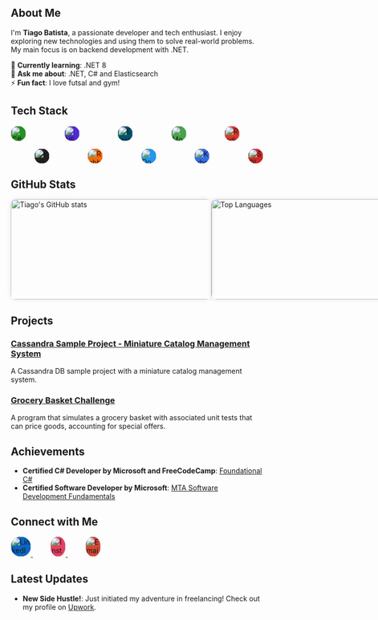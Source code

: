 
## About Me

I'm **Tiago Batista**, a passionate developer and tech enthusiast. I enjoy exploring new technologies and using them to solve real-world problems. My main focus is on backend development with .NET.

🌱 **Currently learning**: .NET 8  
💬 **Ask me about**: .NET, C# and Elasticsearch  
⚡ **Fun fact**: I love futsal and gym!

## Tech Stack

<div style="display: flex; flex-wrap: wrap; gap: 15px;">
  <img title="C#" src="https://cdn.jsdelivr.net/gh/devicons/devicon/icons/csharp/csharp-original.svg" alt="C#" style="width: 30px; height: 30px; border-radius: 50%; background-color: #239120; margin-right: 15px;"/>
&nbsp&nbsp&nbsp&nbsp&nbsp&nbsp&nbsp&nbsp;
  <img title=".NET" src="https://cdn.jsdelivr.net/gh/devicons/devicon@latest/icons/dot-net/dot-net-original-wordmark.svg" alt=".NET" style="width: 30px; height: 30px; border-radius: 50%; background-color: #512BD4; margin-right: 15px;"/>
&nbsp&nbsp&nbsp&nbsp&nbsp&nbsp&nbsp&nbsp;
  <img title="Elasticsearch" src="https://cdn.jsdelivr.net/gh/devicons/devicon/icons/elasticsearch/elasticsearch-original.svg" alt="Elasticsearch" style="width: 30px; height: 30px; border-radius: 50%; background-color: #005571; margin-right: 15px;"/>
&nbsp&nbsp&nbsp&nbsp&nbsp&nbsp&nbsp&nbsp;
  <img title="MongoDB" src="https://cdn.jsdelivr.net/gh/devicons/devicon/icons/mongodb/mongodb-original.svg" alt="MongoDB" style="width: 30px; height: 30px; border-radius: 50%; background-color: #47A248; margin-right: 15px;"/>
&nbsp&nbsp&nbsp&nbsp&nbsp&nbsp&nbsp&nbsp;
  <img title="Redis" src="https://cdn.jsdelivr.net/gh/devicons/devicon/icons/redis/redis-original.svg" alt="Redis" style="width: 30px; height: 30px; border-radius: 50%; background-color: #DC382D; margin-right: 15px;"/>
&nbsp&nbsp&nbsp&nbsp&nbsp&nbsp&nbsp&nbsp;
  <img title="Kafka" src="https://cdn.jsdelivr.net/gh/devicons/devicon/icons/apachekafka/apachekafka-original.svg" alt="Kafka" style="width: 30px; height: 30px; border-radius: 50%; background-color: #231F20; margin-right: 15px;"/>
&nbsp&nbsp&nbsp&nbsp&nbsp&nbsp&nbsp&nbsp;
  <img title="RabbitMQ" src="https://cdn.jsdelivr.net/gh/devicons/devicon/icons/rabbitmq/rabbitmq-original.svg" alt="RabbitMQ" style="width: 30px; height: 30px; border-radius: 50%; background-color: #FF6600; margin-right: 15px;"/>
&nbsp&nbsp&nbsp&nbsp&nbsp&nbsp&nbsp&nbsp;
  <img title="Docker" src="https://cdn.jsdelivr.net/gh/devicons/devicon/icons/docker/docker-original.svg" alt="Docker" style="width: 30px; height: 30px; border-radius: 50%; background-color: #2496ED; margin-right: 15px;"/>
&nbsp&nbsp&nbsp&nbsp&nbsp&nbsp&nbsp&nbsp;
  <img title="Kubernetes" src="https://cdn.jsdelivr.net/gh/devicons/devicon/icons/kubernetes/kubernetes-original.svg" alt="Kubernetes" style="width: 30px; height: 30px; border-radius: 50%; background-color: #326CE5; margin-right: 15px;"/>
&nbsp&nbsp&nbsp&nbsp&nbsp&nbsp&nbsp&nbsp;
  <img title="SQL Server" src="https://cdn.jsdelivr.net/gh/devicons/devicon/icons/microsoftsqlserver/microsoftsqlserver-original.svg" alt="SQL Server" style="width: 30px; height: 30px; border-radius: 50%; background-color: #CC2927;"/>
</div>

## GitHub Stats

<div style="display: flex; justify-content: space-between;">
  <img src="https://github-readme-stats.vercel.app/api?username=tiagobatista&show_icons=true&theme=default" alt="Tiago's GitHub stats" style="width: 400px; height:200px; border-radius: 10px; box-shadow: 0 0 10px rgba(0,0,0,0.1);"/>
  <img src="https://github-readme-stats.vercel.app/api/top-langs/?username=tiagobatista&layout=compact&theme=default" alt="Top Languages" style="width: 400px; height:200px; border-radius: 10px; box-shadow: 0 0 10px rgba(0,0,0,0.1);"/>
</div>

## Projects

### [Cassandra Sample Project - Miniature Catalog Management System](https://github.com/tiagobatista/cassandra-sample-project-catalog-management-system)
A Cassandra DB sample project with a miniature catalog management system.

### [Grocery Basket Challenge](https://github.com/tiagobatista/grocery-basket-challenge)
A program that simulates a grocery basket with associated unit tests that can price goods, accounting for special offers.

## Achievements

- **Certified C# Developer by Microsoft and FreeCodeCamp**: [Foundational C#](https://www.freecodecamp.org/certification/tiagobatista/foundational-c-sharp-with-microsoft)
- **Certified Software Developer by Microsoft**: [MTA Software Development Fundamentals](https://www.credly.com/badges/d7c0a434-978e-48a1-9594-3924e90a0cfb)

## Connect with Me

<!-- LinkedIn -->
<a href="https://www.linkedin.com/in/tiagobatista94" target="_blank" title="LinkedIn">
  <img src="https://cdn.jsdelivr.net/gh/devicons/devicon@latest/icons/linkedin/linkedin-original-wordmark.svg" alt="LinkedIn" style="width: 40px; height: 40px; border-radius: 50%; background-color: #0A66C2; "/>
</a>
&nbsp&nbsp&nbsp&nbsp&nbsp&nbsp&nbsp&nbsp;

<!-- Instagram -->
<a href="https://instagram.com/tiagobatista94" target="_blank" title="Instagram">
  <img src="https://www.svgrepo.com/show/475658/instagram-color.svg" alt="Instagram" style="width: 30px; height: 40px; border-radius: 50%; background-color: #E4405F; "/>
</a>
&nbsp&nbsp&nbsp&nbsp&nbsp&nbsp&nbsp&nbsp;

<!-- Email -->
<a href="mailto:etiagobatista@gmail.com" target="_blank" title="Email">
  <img src="https://www.svgrepo.com/show/303161/gmail-icon-logo.svg" alt="Email" style="width: 30px; height: 40px; border-radius: 50%; background-color: #D14836; "/>
</a>

## Latest Updates

- **New Side Hustle!**: Just initiated my adventure in freelancing! Check out my profile on [Upwork](https://www.upwork.com/freelancers/~01a05819be3510cc63).
